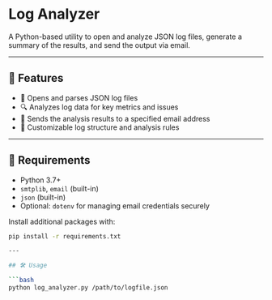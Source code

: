# Log Analyzer

A Python-based utility to open and analyze JSON log files, generate a summary of the results, and send the output via email.

---

## 🚀 Features

- 📂 Opens and parses JSON log files
- 🔍 Analyzes log data for key metrics and issues
- 📧 Sends the analysis results to a specified email address
- 📝 Customizable log structure and analysis rules

---

## 🧰 Requirements

- Python 3.7+
- `smtplib`, `email` (built-in)
- `json` (built-in)
- Optional: `dotenv` for managing email credentials securely

Install additional packages with:

```bash
pip install -r requirements.txt

---

## 🛠️ Usage

```bash
python log_analyzer.py /path/to/logfile.json
